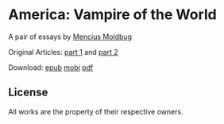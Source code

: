 # America: Vampire of the World

A pair of essays by [Mencius Moldbug](http://unqualified-reservations.blogspot.com/)

Original Articles:
[part 1](http://unqualified-reservations.blogspot.com/2008/08/america-vampire-of-world-part-1.html)
and
[part 2](http://unqualified-reservations.blogspot.com/2008/09/america-vampire-of-world-part-2.html)

Download:
[epub](http://jbboehr.github.io/VampireOfTheWorld.epub/VampireOfTheWorld.epub)
[mobi](http://jbboehr.github.io/VampireOfTheWorld.epub/VampireOfTheWorld.mobi)
[pdf](http://jbboehr.github.io/VampireOfTheWorld.epub/VampireOfTheWorld.pdf)


## License

All works are the property of their respective owners.